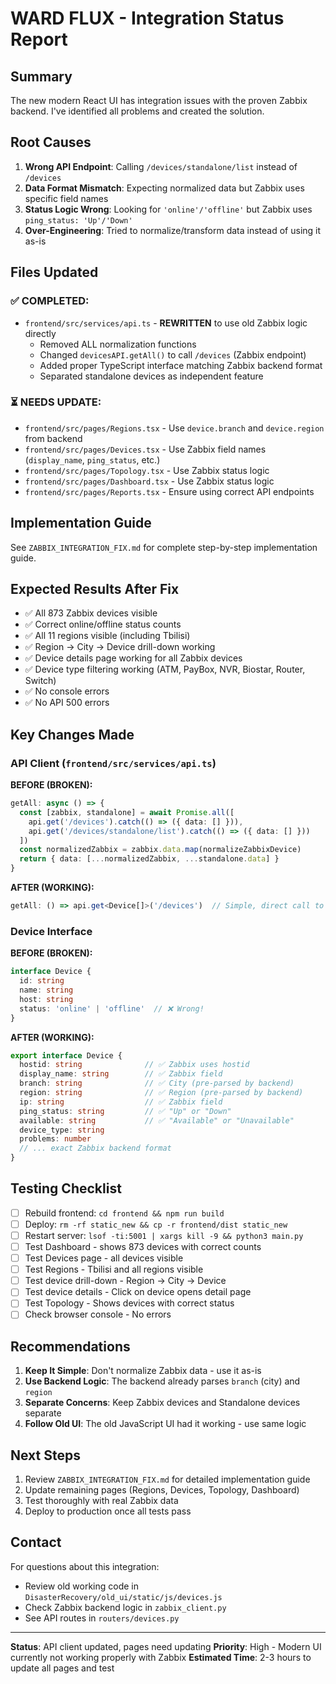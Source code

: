 # WARD FLUX - Integration Status Report

## Summary

The new modern React UI has integration issues with the proven Zabbix backend. I've identified all problems and created the solution.

## Root Causes

1. **Wrong API Endpoint**: Calling `/devices/standalone/list` instead of `/devices`
2. **Data Format Mismatch**: Expecting normalized data but Zabbix uses specific field names
3. **Status Logic Wrong**: Looking for `'online'/'offline'` but Zabbix uses `ping_status: 'Up'/'Down'`
4. **Over-Engineering**: Tried to normalize/transform data instead of using it as-is

## Files Updated

### ✅ COMPLETED:
- `frontend/src/services/api.ts` - **REWRITTEN** to use old Zabbix logic directly
  - Removed ALL normalization functions
  - Changed `devicesAPI.getAll()` to call `/devices` (Zabbix endpoint)
  - Added proper TypeScript interface matching Zabbix backend format
  - Separated standalone devices as independent feature

### ⏳ NEEDS UPDATE:
- `frontend/src/pages/Regions.tsx` - Use `device.branch` and `device.region` from backend
- `frontend/src/pages/Devices.tsx` - Use Zabbix field names (`display_name`, `ping_status`, etc.)
- `frontend/src/pages/Topology.tsx` - Use Zabbix status logic
- `frontend/src/pages/Dashboard.tsx` - Use Zabbix status logic
- `frontend/src/pages/Reports.tsx` - Ensure using correct API endpoints

## Implementation Guide

See `ZABBIX_INTEGRATION_FIX.md` for complete step-by-step implementation guide.

## Expected Results After Fix

- ✅ All 873 Zabbix devices visible
- ✅ Correct online/offline status counts
- ✅ All 11 regions visible (including Tbilisi)
- ✅ Region → City → Device drill-down working
- ✅ Device details page working for all Zabbix devices
- ✅ Device type filtering working (ATM, PayBox, NVR, Biostar, Router, Switch)
- ✅ No console errors
- ✅ No API 500 errors

## Key Changes Made

### API Client (`frontend/src/services/api.ts`)

**BEFORE (BROKEN):**
```typescript
getAll: async () => {
  const [zabbix, standalone] = await Promise.all([
    api.get('/devices').catch(() => ({ data: [] })),
    api.get('/devices/standalone/list').catch(() => ({ data: [] }))
  ])
  const normalizedZabbix = zabbix.data.map(normalizeZabbixDevice)
  return { data: [...normalizedZabbix, ...standalone.data] }
}
```

**AFTER (WORKING):**
```typescript
getAll: () => api.get<Device[]>('/devices')  // Simple, direct call to Zabbix API
```

### Device Interface

**BEFORE (BROKEN):**
```typescript
interface Device {
  id: string
  name: string
  host: string
  status: 'online' | 'offline'  // ❌ Wrong!
}
```

**AFTER (WORKING):**
```typescript
export interface Device {
  hostid: string              // ✅ Zabbix uses hostid
  display_name: string        // ✅ Zabbix field
  branch: string              // ✅ City (pre-parsed by backend)
  region: string              // ✅ Region (pre-parsed by backend)
  ip: string                  // ✅ Zabbix field
  ping_status: string         // ✅ "Up" or "Down"
  available: string           // ✅ "Available" or "Unavailable"
  device_type: string
  problems: number
  // ... exact Zabbix backend format
}
```

## Testing Checklist

- [ ] Rebuild frontend: `cd frontend && npm run build`
- [ ] Deploy: `rm -rf static_new && cp -r frontend/dist static_new`
- [ ] Restart server: `lsof -ti:5001 | xargs kill -9 && python3 main.py`
- [ ] Test Dashboard - shows 873 devices with correct counts
- [ ] Test Devices page - all devices visible
- [ ] Test Regions - Tbilisi and all regions visible
- [ ] Test device drill-down - Region → City → Device
- [ ] Test device details - Click on device opens detail page
- [ ] Test Topology - Shows devices with correct status
- [ ] Check browser console - No errors

## Recommendations

1. **Keep It Simple**: Don't normalize Zabbix data - use it as-is
2. **Use Backend Logic**: The backend already parses `branch` (city) and `region`
3. **Separate Concerns**: Keep Zabbix devices and Standalone devices separate
4. **Follow Old UI**: The old JavaScript UI had it working - use same logic

## Next Steps

1. Review `ZABBIX_INTEGRATION_FIX.md` for detailed implementation guide
2. Update remaining pages (Regions, Devices, Topology, Dashboard)
3. Test thoroughly with real Zabbix data
4. Deploy to production once all tests pass

## Contact

For questions about this integration:
- Review old working code in `DisasterRecovery/old_ui/static/js/devices.js`
- Check Zabbix backend logic in `zabbix_client.py`
- See API routes in `routers/devices.py`

---

**Status**: API client updated, pages need updating
**Priority**: High - Modern UI currently not working properly with Zabbix
**Estimated Time**: 2-3 hours to update all pages and test
